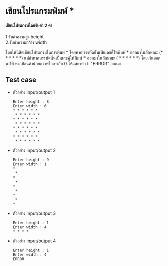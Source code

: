 # เขียนโปรแกรมพิมพ์ *

#### เขียนโปรแกรมโดยรับค่า 2 ค่า
 1.รับค่าความสูง height  
 2.รับค่าความกว้าง width  

โดยให้นิสิตเขียนโปรแกรมในการพิมพ์ * โดยหากบรรทัดนั้นเป็นเลขคี่ให้พิมพ์ * ออกมาในลักษณะ (* * * * * *) แต่ถ้าหากบรรทัดนั้นเป็นเลขคู้ให้พิมพ์ * ออกมาในลักษณะ ( * * * * * *) โดยเว้นออกมา1ที หากป้อนค่าน้อยกว่าหรือเท่ากับ 0 ให้แสดงคำว่า "ERROR" ออกมา 
## Test case
- ตัวอย่าง input/output 1
    ```
    Enter height : 8  
    Enter width : 6 
    * * * * * *  
     * * * * * *  
    * * * * * *  
     * * * * * *  
    * * * * * *  
     * * * * * *  
    * * * * * *  
     * * * * * *  
- ตัวอย่าง input/output 2
    ```
    Enter height : 9  
    Enter width : 1
    *  
     *  
    *  
     *   
    *  
     *  
    *  
     *  
    * 
- ตัวอย่าง input/output 3
    ```
    Enter height : 1  
    Enter width : 4 
    * * * *  
- ตัวอย่าง input/output 4
    ```
    Enter height : 1  
    Enter width : 4  
    ERROR  